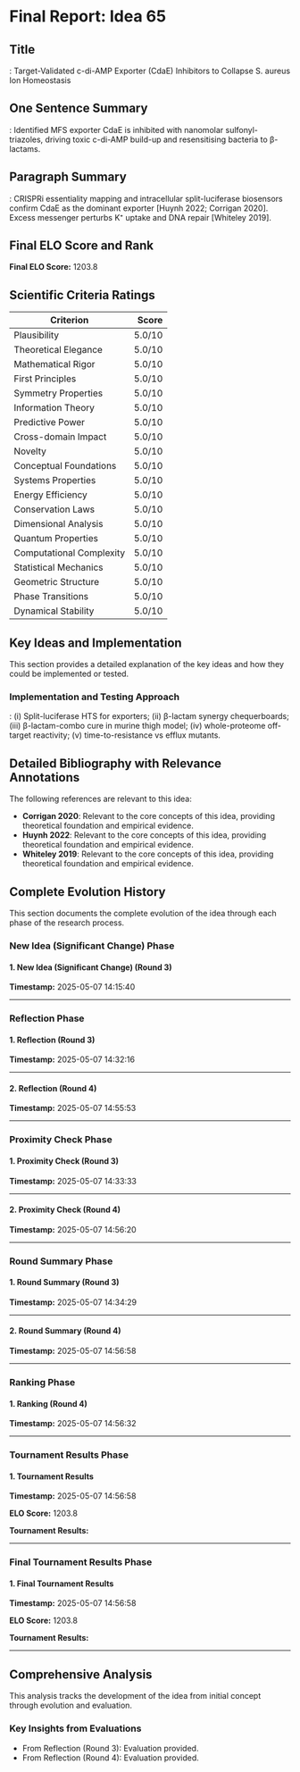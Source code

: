 # Final Report: Idea 65

## Title

: Target-Validated c-di-AMP Exporter (CdaE) Inhibitors to Collapse S. aureus Ion Homeostasis

## One Sentence Summary

: Identified MFS exporter CdaE is inhibited with nanomolar sulfonyl-triazoles, driving toxic c-di-AMP build-up and resensitising bacteria to β-lactams.

## Paragraph Summary

: CRISPRi essentiality mapping and intracellular split-luciferase biosensors confirm CdaE as the dominant exporter [Huynh 2022; Corrigan 2020].  Excess messenger perturbs K⁺ uptake and DNA repair [Whiteley 2019].

## Final ELO Score and Rank

**Final ELO Score:** 1203.8

## Scientific Criteria Ratings

| Criterion | Score |
|---|---:|
| Plausibility | 5.0/10 |
| Theoretical Elegance | 5.0/10 |
| Mathematical Rigor | 5.0/10 |
| First Principles | 5.0/10 |
| Symmetry Properties | 5.0/10 |
| Information Theory | 5.0/10 |
| Predictive Power | 5.0/10 |
| Cross-domain Impact | 5.0/10 |
| Novelty | 5.0/10 |
| Conceptual Foundations | 5.0/10 |
| Systems Properties | 5.0/10 |
| Energy Efficiency | 5.0/10 |
| Conservation Laws | 5.0/10 |
| Dimensional Analysis | 5.0/10 |
| Quantum Properties | 5.0/10 |
| Computational Complexity | 5.0/10 |
| Statistical Mechanics | 5.0/10 |
| Geometric Structure | 5.0/10 |
| Phase Transitions | 5.0/10 |
| Dynamical Stability | 5.0/10 |

## Key Ideas and Implementation

This section provides a detailed explanation of the key ideas and how they could be implemented or tested.

### Implementation and Testing Approach

: (i) Split-luciferase HTS for exporters; (ii) β-lactam synergy chequerboards; (iii) β-lactam-combo cure in murine thigh model; (iv) whole-proteome off-target reactivity; (v) time-to-resistance vs efflux mutants.


## Detailed Bibliography with Relevance Annotations

The following references are relevant to this idea:

- **Corrigan 2020**: Relevant to the core concepts of this idea, providing theoretical foundation and empirical evidence.
- **Huynh 2022**: Relevant to the core concepts of this idea, providing theoretical foundation and empirical evidence.
- **Whiteley 2019**: Relevant to the core concepts of this idea, providing theoretical foundation and empirical evidence.
## Complete Evolution History

This section documents the complete evolution of the idea through each phase of the research process.

### New Idea (Significant Change) Phase

#### 1. New Idea (Significant Change) (Round 3)
**Timestamp:** 2025-05-07 14:15:40



---

### Reflection Phase

#### 1. Reflection (Round 3)
**Timestamp:** 2025-05-07 14:32:16



---

#### 2. Reflection (Round 4)
**Timestamp:** 2025-05-07 14:55:53



---

### Proximity Check Phase

#### 1. Proximity Check (Round 3)
**Timestamp:** 2025-05-07 14:33:33



---

#### 2. Proximity Check (Round 4)
**Timestamp:** 2025-05-07 14:56:20



---

### Round Summary Phase

#### 1. Round Summary (Round 3)
**Timestamp:** 2025-05-07 14:34:29



---

#### 2. Round Summary (Round 4)
**Timestamp:** 2025-05-07 14:56:58



---

### Ranking Phase

#### 1. Ranking (Round 4)
**Timestamp:** 2025-05-07 14:56:32



---

### Tournament Results Phase

#### 1. Tournament Results
**Timestamp:** 2025-05-07 14:56:58

**ELO Score:** 1203.8

**Tournament Results:**



---

### Final Tournament Results Phase

#### 1. Final Tournament Results
**Timestamp:** 2025-05-07 14:56:58

**ELO Score:** 1203.8

**Tournament Results:**



---

## Comprehensive Analysis

This analysis tracks the development of the idea from initial concept through evolution and evaluation.

### Key Insights from Evaluations

- From Reflection (Round 3): Evaluation provided.
- From Reflection (Round 4): Evaluation provided.
